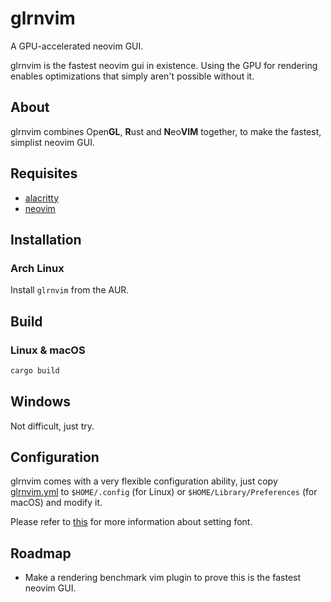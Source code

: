 glrnvim
=======

A GPU-accelerated neovim GUI.


glrnvim is the fastest neovim gui in existence. Using the GPU for rendering enables optimizations that simply aren't possible without it.

## About

glrnvim combines Open**GL**, **R**ust and **N**eo**VIM** together, to make the fastest, simplist neovim GUI.

## Requisites

* [alacritty](https://github.com/jwilm/alacritty)
* [neovim](https://neovim.io)

## Installation

### Arch Linux

Install `glrnvim` from the AUR.

## Build

### Linux & macOS

```sh
cargo build
```

## Windows

Not difficult, just try.

## Configuration

glrnvim comes with a very flexible configuration ability, just copy [glrnvim.yml](https://github.com/beeender/glrnvim/blob/master/glrnvim.yml) to `$HOME/.config` (for Linux) or `$HOME/Library/Preferences` (for macOS) and modify it.

Please refer to [this](https://github.com/jwilm/alacritty/wiki/Changing-the-default-font) for more information about setting font.

## Roadmap

* Make a rendering benchmark vim plugin to prove this is the fastest neovim GUI.
